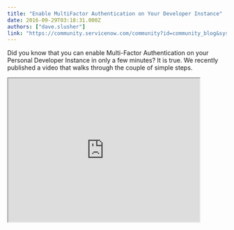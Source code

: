 ```yaml
---
title: "Enable MultiFactor Authentication on Your Developer Instance"
date: 2016-09-29T03:18:31.000Z
authors: ["dave.slusher"]
link: "https://community.servicenow.com/community?id=community_blog&sys_id=a3aca625dbd0dbc01dcaf3231f9619e9"
---
```

<p>Did you know that you can enable Multi-Factor Authentication on your Personal Developer Instance in only a few minutes? It is true. We recently published a video that walks through the couple of simple steps.</p><p></p><p></p><p><iframe src="https://youtube.com/embed/vM5gDpdD1Aw" width="440" height="330"/></p><p></p><p>It breaks down to this:</p><p></p><ul><li>Log in to your developer instance (or request one at the <a title="eveloper.servicenow.com/" href="https://developer.servicenow.com/">Developer Portal</a> if you don't already have one)</li><li>Enable the Integration - Multifactor Authentication plugin on your instance.</li><li>Go to the Multi-Factor Authentication properties and enable it. Make sure you have a sufficient number of attempts to login without MFA or you can lock yourself out of the instance without much recourse. The default is 3 and shouldn't go lower.</li><li>Edit your User form to include the "Enable Multi-Factor Authentication" checkbox.</li><li>Open the record(s) for the accounts you want to add MFA.</li><li>Log in as that user. You will be prompted to create a Google Authenticator account for this account on this instance. Pair up with authenticator.</li><li>At this point, you'll need the authenticator code to log in to this account going forward.</li></ul><p></p><p>If you'd like to increase the security of your Developer Instance, this will do it. Now even a brute force attempt at guessing logins will still require the authenticator code which makes it even less feasible. Note this works for any ServiceNow instance but I am speaking to the Developer Program because these are my people. Rock on.</p>